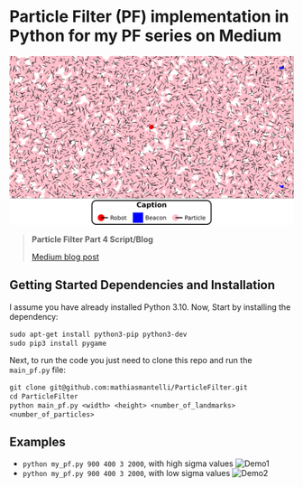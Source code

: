 
# Particle Filter (PF) implementation in Python for my PF series on Medium

![ParticleFilter](https://github.com/mathiasmantelli/ParticleFilter/blob/main/figs/particles-spread.png?raw=true)


> **Particle Filter Part 4 Script/Blog**
>
> <a href="https://medium.com/@mathiasmantelli" target="_blank">Medium blog post</a>

## Getting Started Dependencies and Installation
I assume you have already installed Python 3.10. Now, Start by installing the dependency: 
```
sudo apt-get install python3-pip python3-dev  
sudo pip3 install pygame
```

Next, to run the code you just need to clone this repo and run the `main_pf.py` file:
```
git clone git@github.com:mathiasmantelli/ParticleFilter.git
cd ParticleFilter
python main_pf.py <width> <height> <number_of_landmarks> <number_of_particles>
```
## Examples
* `python my_pf.py 900 400 3 2000`, with high sigma values 
    ![Demo1](https://github.com/mathiasmantelli/ParticleFilter/blob/main/figs/demo1.gif)
* `python my_pf.py 900 400 3 2000`, with low sigma values
    ![Demo2](https://github.com/mathiasmantelli/ParticleFilter/blob/main/figs/demo2.gif)
